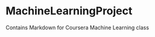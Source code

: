 MachineLearningProject
======================
Contains Markdown for Coursera Machine Learning class

